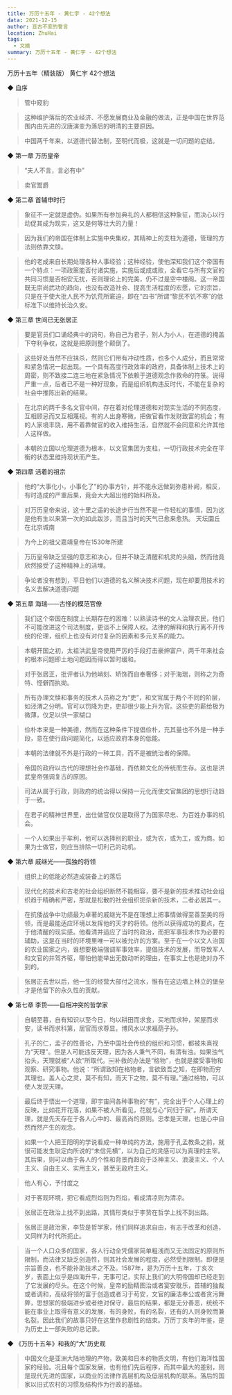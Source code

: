 ```yaml
---
title: 万历十五年 - 黄仁宇 - 42个想法
data: 2021-12-15
author: 亘古不变的誓言
location: ZhuHai
tags:
  - 文摘
summary: 万历十五年 - 黄仁宇 - 42个想法
---
```



万历十五年（精装版）
黄仁宇
42个想法

◆ 自序

> 管中窥豹

> 这种维护落后的农业经济、不愿发展商业及金融的做法，正是中国在世界范围内由先进的汉唐演变为落后的明清的主要原因。

> 中国两千年来，以道德代替法制，至明代而极，这就是一切问题的症结。

◆ 第一章 万历皇帝

> “夫人不言，言必有中”

> 卖官鬻爵

◆ 第二章 首辅申时行

> 象征不一定就是虚伪。如果所有参加典礼的人都相信这种象征，而决心以行动促其成为现实，这又是何等壮大的力量！

> 因为我们的帝国在体制上实施中央集权，其精神上的支柱为道德，管理的方法则依靠文牍。

> 他的老成来自长期处理各种人事经验；这种经验，使他深知我们这个帝国有一个特点：一项政策能否付诸实施，实施后或成或败，全看它与所有文官的共同习惯是否相安无扰，否则理论上的完美，仍不过是空中楼阁。这一帝国既无崇尚武功的趋向，也没有改造社会、提高生活程度的宏愿，它的宗旨，只是在于使大批人民不为饥荒所窘迫，即在“四书”所谓“黎民不饥不寒”的低标准下以维持长治久安。

◆ 第三章 世间已无张居正

> 要是官员们口诵经典中的词句，称自己为君子，别人为小人，在道德的掩盖下夺利争权，这就是把原则整个颠倒了。

> 这些好处当然不应抹杀，然则它们带有冲动性质，也多个人成分，而且常常和紧急情况一起出现。一个具有高度行政效率的政府，具备体制上技术上的周密，则不致接二连三地在紧急情况下依赖于道德观念作救命的符箓。说得严重一点，后者已不是一种好现象，而是组织机构违反时代，不能在复杂的社会中推陈出新的结果。

> 在北京的两千多名文官中间，存在着对伦理道德和对现实生活的不同态度，互相顾忌而又互相蔑视。有的人出身寒微，把做官看作发财致富的机会；有的人家境丰饶，用不着靠做官的收入维持生活，自然就不会同意和允许其他人这样做。

> 本朝的立国以伦理道德为根本，以文官集团为支柱，一切行政技术完全在平衡的状态里维持现状而产生。

◆ 第四章 活着的祖宗

> 他的“大事化小，小事化了”的办事方针，并不能永远做到弥患补阙，相反，有时造成的严重后果，竟会大大超出他的始料所及。

> 对万历皇帝来说，这十里之遥的长途步行当然不是一件轻松的事情，因为这是他有生以来第一次的如此跋涉，而且当时的天气已愈来愈热。
天坛圜丘在北京城南

> 为今上的祖父嘉靖皇帝在1530年所建

> 万历皇帝缺乏坚强的意志和决心，但并不缺乏清醒和机灵的头脑，然而他竟欣然接受了这种精神上的活埋。

> 争论者没有想到，平日他们以道德的名义解决技术问题，现在却要用技术的名义去解决道德问题

◆ 第五章 海瑞——古怪的模范官僚

> 我们这个帝国在制度上长期存在的困难：以熟读诗书的文人治理农民，他们不可能改进这个司法制度，更谈不上保障人权。法律的解释和执行离不开传统的伦理，组织上也没有对付复杂的因素和多元关系的能力。

> 本朝开国之初，太祖洪武皇帝使用严厉的手段打击豪绅富户，两千年来社会的根本问题即土地问题因而得以暂时缓和。

> 对于张居正，批评者认为他峭刻、矫饰而自奉奢侈；对于海瑞，则称之为奇特、怪僻而执拗。

> 所有办理文牍和事务的技术人员称之为“吏”，和文官属于两个不同的阶层，如泾渭之分明。官可以罚降为吏，吏却很少能上升为官。这些吏的薪给极为微薄，仅足以供一家糊口

> 俭朴本来是一种美德，然而在这种条件下提倡俭朴，充其量也不外是一种手段，意在使行政问题简化，以适应政府本身的低能。

> 本朝的法律就不外是行政的一种工具，而不是被统治者的保障。

> 帝国的政府以古代的理想社会作基础，而依赖文化的传统而生存。这也是洪武皇帝强调复古的原因。

> 司法从属于行政，则政府的统治得以保持一元化而使文官集团的思想行动趋于一致。

> 在君子的精神世界里，出仕做官仅仅是取得了为国家尽忠、为百姓办事的机会。

> 一个人如果出于牟利，他可以选择别的职业，或为农，或为工，或为商。如果为士做官，则应当排除一切利己的动机。

◆ 第六章 戚继光——孤独的将领

> 组织上的低能必然造成装备上的落后

> 现代化的技术和古老的社会组织断然不能相容，要不是新的技术推动社会组织趋于精确和严密，那就是松散的社会组织扼杀新的技术，二者必居其一。

> 在抗倭战争中功绩最为卓著的戚继光不是在理想上把事情做得至善至美的将领，而是最能适应环境以发挥他的天才的将领。他所以获得成功的要点，在于他清醒的现实感。他看清并适应了当时的政治，而把军事技术作为必要的辅助，这是在当时的环境里唯一可以被允许的方案。至于在一个以文人治国的农业国家之内，谁想要极端强调军事效率，提倡技术的发展，而导致军人和文官的并驾齐驱，哪怕他能举出无数动听的理由，在事实上也是绝对办不到的。

> 张居正去世以后，他一生的经营大部付之流水，惟有在这边墙上林立的堡垒才是他留下的永久性的贡献。

◆ 第七章 李贽——自相冲突的哲学家

> 自朝至暮，自有知识以至今日，均以耕田而求食，买地而求种，架屋而求安，读书而求科第，居官而求尊显，博风水以求福荫子孙。

> 孔子的仁，孟子的性善论，乃至中国社会传统的组织和习惯，都被朱熹视为“天理”。但是人可能违反天理，因为各人秉气不同，有清有浊。如果浊气抬头，天理就被“人欲”所取代。￼补救的办法是“格物”，也就是接受事物和观察、研究事物。他说：“所谓致知在格物者，言欲致吾之知，在即物而穷其理也。盖人心之灵，莫不有知，而天下之物，莫不有理。”通过格物，可以使人发现天理。

> 最后终于悟出一个道理，即宇宙间各种事物的“有”，完全出于个人心理上的反映，比如花开花落，如果不被人所看见，花就与心“同归于寂”。所谓天理，就是先天存在于各人心中的、最高尚的原则。忠孝是天理，也是心中自然而然产生的观念。

> 如果一个人把王阳明的学说看成一种单纯的方法，施用于孔孟教条之前，就很可能发生耿定向所说的“未信先横”，以为自己的灵感可以为真理的主宰。其后果，则可以由于各人的个性和背景而趋向于泛神主义、浪漫主义、个人主义、自由主义、实用主义，甚至无政府主义。

> 他人有心，予忖度之

> 对于客观环境，把它看成烈焰则为烈焰，看成清凉则为清凉。

> 张居正在政治上找不到出路，其情形类似于李贽在哲学上找不到出路。

> 张居正是政治家，李贽是哲学家，他们同样追求自由，有志于改革和创造，又同样为时代所扼止。

> 当一个人口众多的国家，各人行动全凭儒家简单粗浅而又无法固定的原则所限制，而法律又缺乏创造性，则其社会发展的程度，必然受到限制。即便是宗旨善良，也不能补助技术之不及。1587年，是为万历十五年，丁亥次岁，表面上似乎是四海升平，无事可记，实际上我们的大明帝国却已经走到了它发展的尽头。在这个时候，皇帝的励精图治或者宴安耽乐，首辅的独裁或者调和，高级将领的富于创造或者习于苟安，文官的廉洁奉公或者贪污舞弊，思想家的极端进步或者绝对保守，最后的结果，都是无分善恶，统统不能在事业上取得有意义的发展，有的身败，有的名裂，还有的人则身败而兼名裂。因此我们的故事只好在这里作悲剧性的结束。万历丁亥年的年鉴，是为历史上一部失败的总记录。

◆ 《万历十五年》和我的“大”历史观

> 中国文化是亚洲大陆地理的产物，欧美和日本的物质文明，有他们海洋性国家的经验。况且每个国家发展，也有他们先后程序，而其中最大的差别，则是现代先进的国家，以商业的法律作高层机构及低层机构的联系。落后的国家以旧式农村的习惯及结构作为行政的基础。
